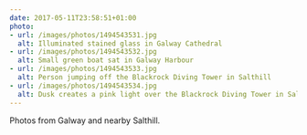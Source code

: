 ```yaml
---
date: 2017-05-11T23:58:51+01:00
photo:
- url: /images/photos/1494543531.jpg
  alt: Illuminated stained glass in Galway Cathedral
- url: /images/photos/1494543532.jpg
  alt: Small green boat sat in Galway Harbour
- url: /images/photos/1494543533.jpg
  alt: Person jumping off the Blackrock Diving Tower in Salthill
- url: /images/photos/1494543534.jpg
  alt: Dusk creates a pink light over the Blackrock Diving Tower in Salthill
---
```

Photos from Galway and nearby Salthill.
